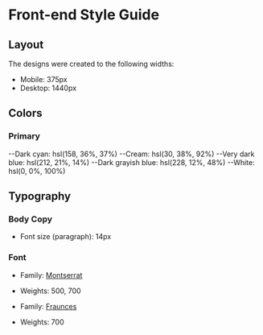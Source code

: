 # Front-end Style Guide

## Layout

The designs were created to the following widths:

- Mobile: 375px
- Desktop: 1440px

## Colors

### Primary

--Dark cyan: hsl(158, 36%, 37%)
--Cream: hsl(30, 38%, 92%)
--Very dark blue: hsl(212, 21%, 14%)
--Dark grayish blue: hsl(228, 12%, 48%)
--White: hsl(0, 0%, 100%)

## Typography

### Body Copy

- Font size (paragraph): 14px

### Font

- Family: [Montserrat](https://fonts.google.com/specimen/Montserrat)
- Weights: 500, 700

- Family: [Fraunces](https://fonts.google.com/specimen/Fraunces)
- Weights: 700
